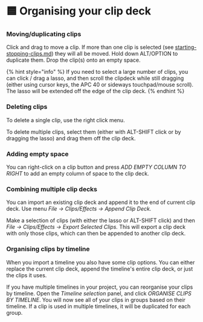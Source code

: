 # 🟦 Organising your clip deck

### Moving/duplicating clips

Click and drag to move a clip. If more than one clip is selected (see [starting-stopping-clips.md](starting-stopping-clips.md "mention")) they will all be moved. Hold down ALT/OPTION to duplicate them. Drop the clip(s) onto an empty space.&#x20;

{% hint style="info" %}
If you need to select a large number of clips, you can click / drag a lasso, and then scroll the clipdeck while still dragging (either using cursor keys, the APC 40 or sideways touchpad/mouse scroll). The lasso will be extended off the edge of the clip deck.&#x20;
{% endhint %}

### Deleting clips

To delete a single clip, use the right click menu.&#x20;

To delete multiple clips, select them (either with ALT-SHIFT click or by dragging the lasso) and drag them off the clip deck.&#x20;

### Adding empty space

You can right-click on a clip button and press _ADD EMPTY COLUMN TO RIGHT_ to add an empty column of space to the clip deck.&#x20;

### Combining multiple clip decks

You can import an existing clip deck and append it to the end of current clip deck. Use menu _File -> Clips/Effects -> Append Clip Deck._&#x20;

Make a selection of clips (with either the lasso or ALT-SHIFT click) and then _File -> Clips/Effects -> Export Selected Clips._ This will export a clip deck with only those clips, which can then be appended to another clip deck.&#x20;

### Organising clips by timeline

When you import a timeline you also have some clip options. You can either replace the current clip deck, append the timeline's entire clip deck, or just the clips it uses.&#x20;

If you have multiple timelines in your project, you can reorganise your clips by timeline. Open the _Timeline selection_ panel, and click _ORGANISE CLIPS BY TIMELINE_. You will now see all of your clips in groups based on their timeline. If a clip is used in multiple timelines, it will be duplicated for each group.&#x20;





